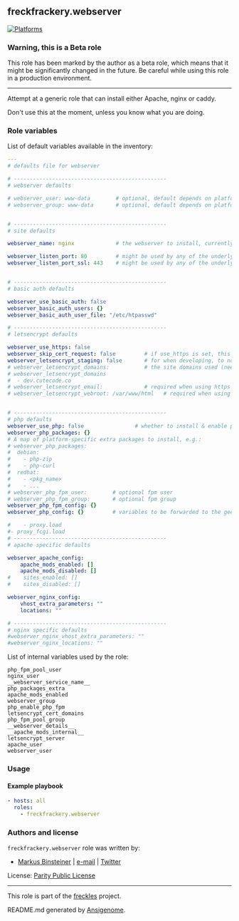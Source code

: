 ## freckfrackery.webserver
<!-- This file was generated by Ansigenome. Do not edit this file directly but
     instead have a look at the files in the ./meta/ directory. -->

[![Platforms](http://img.shields.io/badge/platforms-debian%20/%20el%20/%20macosx%20/%20ubuntu-lightgrey.svg?style=flat)](#)


### Warning, this is a Beta role

This role has been marked by the author as a beta role, which means that it
might be significantly changed in the future. Be careful while using this role
in a production environment.

***

Attempt at a generic role that can install either Apache, nginx or caddy.

Don't use this at the moment, unless you know what you are doing.



### Role variables

List of default variables available in the inventory:

```YAML
---
# defaults file for webserver

# ------------------------------------------------
# webserver defaults

# webserver_user: www-data        # optional, default depends on platform
# webserver_group: www-data       # optional, default depends on platform


# ------------------------------------------------
# site defaults

webserver_name: nginx             # the webserver to install, currently supported: nginx, apache

webserver_listen_port: 80         # might be used by any of the underlying roles
webserver_listen_port_ssl: 443    # might be used by any of the underlying roles


# ------------------------------------------------
# basic auth defaults

webserver_use_basic_auth: false
webserver_basic_auth_users: {}
webserver_basic_auth_user_file: "/etc/htpasswd"

# ------------------------------------------------
# letsencrypt defaults

webserver_use_https: false
webserver_skip_cert_request: false         # if use_https is set, this can be used to skip the certificate request process (in case a cert is already present)
webserver_letsencrypt_staging: false       # for when developing, to not send too many cert request to letsencrypt production server
# webserver_letsencrypt_domains:           # the site domains used (needs to be provided when 'webserver_use_https' is specified), e.g.:
# webserver_letsencrypt_domains
#  - dev.cutecode.co
# webserver_letsencrypt_email:             # required when using https
# webserver_letsencrypt_webroot: /var/www/html   # required when using https


# ------------------------------------------------
# php defaults
webserver_use_php: false                # whether to install & enable php
webserver_php_packages: {}
# A map of platform-specific extra packages to install, e.g.:
# webserver_php_packages:
#  debian:
#    - php-zip
#    - php-curl
#  redhat:
#    - <pkg_name>
#    - ...
# webserver_php_fpm_user:        # optional fpm user
# webserver_php_fpm_group:       # optional fpm group
webserver_php_fpm_config: {}
webserver_php_config: {}         # variables to be forwarded to the geerlingguy.php role

#    - proxy.load
#- proxy_fcgi.load
# ------------------------------------------------
# apache specific defaults

webserver_apache_config:
    apache_mods_enabled: []
    apache_mods_disabled: []
#    sites_enabled: []
#    sites_disabled: []

webserver_nginx_config:
    vhost_extra_parameters: ""
    locations: ""

# ------------------------------------------------
# nginx specific defaults
#webserver_nginx_vhost_extra_parameters: ""
#webserver_nginx_locations: ""
```

List of internal variables used by the role:

    php_fpm_pool_user
    nginx_user
    __webserver_service_name__
    php_packages_extra
    apache_mods_enabled
    webserver_group
    php_enable_php_fpm
    letsencrypt_cert_domains
    php_fpm_pool_group
    __webserver_details__
    __apache_mods_internal__
    letsencrypt_server
    apache_user
    webserver_user
### Usage


#### Example playbook

```YAML
- hosts: all
  roles:
    - freckfrackery.webserver
```


### Authors and license

`freckfrackery.webserver` role was written by:

- [Markus Binsteiner](https://freckles.io) | [e-mail](mailto:makkus@frkl.io) | [Twitter](https://twitter.com/__frkl__)

License: [Parity Public License](https://licensezero.com/licenses/parity)

***
This role is part of the [freckles](https://freckles.io) project.

README.md generated by [Ansigenome](https://github.com/nickjj/ansigenome/).
